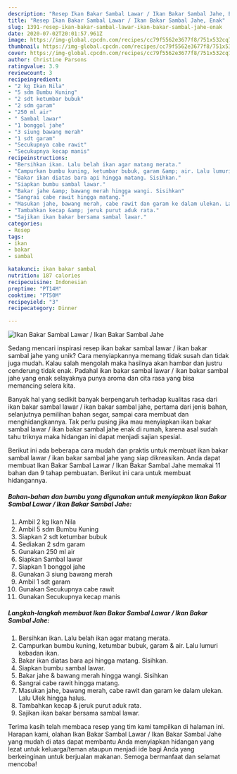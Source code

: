 ```yaml
---
description: "Resep Ikan Bakar Sambal Lawar / Ikan Bakar Sambal Jahe, Enak"
title: "Resep Ikan Bakar Sambal Lawar / Ikan Bakar Sambal Jahe, Enak"
slug: 1391-resep-ikan-bakar-sambal-lawar-ikan-bakar-sambal-jahe-enak
date: 2020-07-02T20:01:57.961Z
image: https://img-global.cpcdn.com/recipes/cc79f5562e3677f8/751x532cq70/ikan-bakar-sambal-lawar-ikan-bakar-sambal-jahe-foto-resep-utama.jpg
thumbnail: https://img-global.cpcdn.com/recipes/cc79f5562e3677f8/751x532cq70/ikan-bakar-sambal-lawar-ikan-bakar-sambal-jahe-foto-resep-utama.jpg
cover: https://img-global.cpcdn.com/recipes/cc79f5562e3677f8/751x532cq70/ikan-bakar-sambal-lawar-ikan-bakar-sambal-jahe-foto-resep-utama.jpg
author: Christine Parsons
ratingvalue: 3.9
reviewcount: 3
recipeingredient:
- "2 kg Ikan Nila"
- "5 sdm Bumbu Kuning"
- "2 sdt ketumbar bubuk"
- "2 sdm garam"
- "250 ml air"
- " Sambal lawar"
- "1 bonggol jahe"
- "3 siung bawang merah"
- "1 sdt garam"
- "Secukupnya cabe rawit"
- "Secukupnya kecap manis"
recipeinstructions:
- "Bersihkan ikan. Lalu belah ikan agar matang merata."
- "Campurkan bumbu kuning, ketumbar bubuk, garam &amp; air. Lalu lumuri kebadan ikan."
- "Bakar ikan diatas bara api hingga matang. Sisihkan."
- "Siapkan bumbu sambal lawar."
- "Bakar jahe &amp; bawang merah hingga wangi. Sisihkan"
- "Sangrai cabe rawit hingga matang."
- "Masukan jahe, bawang merah, cabe rawit dan garam ke dalam ulekan. Lalu Ulek hingga halus."
- "Tambahkan kecap &amp; jeruk purut aduk rata."
- "Sajikan ikan bakar bersama sambal lawar."
categories:
- Resep
tags:
- ikan
- bakar
- sambal

katakunci: ikan bakar sambal 
nutrition: 187 calories
recipecuisine: Indonesian
preptime: "PT14M"
cooktime: "PT50M"
recipeyield: "3"
recipecategory: Dinner

---
```



![Ikan Bakar Sambal Lawar / Ikan Bakar Sambal Jahe](https://img-global.cpcdn.com/recipes/cc79f5562e3677f8/751x532cq70/ikan-bakar-sambal-lawar-ikan-bakar-sambal-jahe-foto-resep-utama.jpg)

Sedang mencari inspirasi resep ikan bakar sambal lawar / ikan bakar sambal jahe yang unik? Cara menyiapkannya memang tidak susah dan tidak juga mudah. Kalau salah mengolah maka hasilnya akan hambar dan justru cenderung tidak enak. Padahal ikan bakar sambal lawar / ikan bakar sambal jahe yang enak selayaknya punya aroma dan cita rasa yang bisa memancing selera kita.

Banyak hal yang sedikit banyak berpengaruh terhadap kualitas rasa dari ikan bakar sambal lawar / ikan bakar sambal jahe, pertama dari jenis bahan, selanjutnya pemilihan bahan segar, sampai cara membuat dan menghidangkannya. Tak perlu pusing jika mau menyiapkan ikan bakar sambal lawar / ikan bakar sambal jahe enak di rumah, karena asal sudah tahu triknya maka hidangan ini dapat menjadi sajian spesial.




Berikut ini ada beberapa cara mudah dan praktis untuk membuat ikan bakar sambal lawar / ikan bakar sambal jahe yang siap dikreasikan. Anda dapat membuat Ikan Bakar Sambal Lawar / Ikan Bakar Sambal Jahe memakai 11 bahan dan 9 tahap pembuatan. Berikut ini cara untuk membuat hidangannya.

<!--inarticleads1-->

##### Bahan-bahan dan bumbu yang digunakan untuk menyiapkan Ikan Bakar Sambal Lawar / Ikan Bakar Sambal Jahe:

1. Ambil 2 kg Ikan Nila
1. Ambil 5 sdm Bumbu Kuning
1. Siapkan 2 sdt ketumbar bubuk
1. Sediakan 2 sdm garam
1. Gunakan 250 ml air
1. Siapkan  Sambal lawar
1. Siapkan 1 bonggol jahe
1. Gunakan 3 siung bawang merah
1. Ambil 1 sdt garam
1. Gunakan Secukupnya cabe rawit
1. Gunakan Secukupnya kecap manis




<!--inarticleads2-->

##### Langkah-langkah membuat Ikan Bakar Sambal Lawar / Ikan Bakar Sambal Jahe:

1. Bersihkan ikan. Lalu belah ikan agar matang merata.
1. Campurkan bumbu kuning, ketumbar bubuk, garam &amp; air. Lalu lumuri kebadan ikan.
1. Bakar ikan diatas bara api hingga matang. Sisihkan.
1. Siapkan bumbu sambal lawar.
1. Bakar jahe &amp; bawang merah hingga wangi. Sisihkan
1. Sangrai cabe rawit hingga matang.
1. Masukan jahe, bawang merah, cabe rawit dan garam ke dalam ulekan. Lalu Ulek hingga halus.
1. Tambahkan kecap &amp; jeruk purut aduk rata.
1. Sajikan ikan bakar bersama sambal lawar.




Terima kasih telah membaca resep yang tim kami tampilkan di halaman ini. Harapan kami, olahan Ikan Bakar Sambal Lawar / Ikan Bakar Sambal Jahe yang mudah di atas dapat membantu Anda menyiapkan hidangan yang lezat untuk keluarga/teman ataupun menjadi ide bagi Anda yang berkeinginan untuk berjualan makanan. Semoga bermanfaat dan selamat mencoba!
